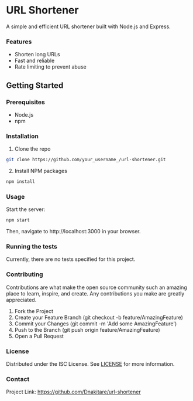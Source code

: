 # URL Shortener

A simple and efficient URL shortener built with Node.js and Express.

### Features

- Shorten long URLs
- Fast and reliable
- Rate limiting to prevent abuse

## Getting Started

### Prerequisites
- Node.js
- npm

### Installation

1. Clone the repo
  ```sh 
  git clone https://github.com/your_username_/url-shortener.git
  ```
  
2. Install NPM packages
  ```sh 
  npm install
  ```

### Usage   
Start the server:
```sh
npm start
```
Then, navigate to http://localhost:3000 in your browser.

### Running the tests
Currently, there are no tests specified for this project.

### Contributing
Contributions are what make the open source community such an amazing place to learn, inspire, and create. Any contributions you make are greatly appreciated.

1. Fork the Project
2. Create your Feature Branch (git checkout -b feature/AmazingFeature)
3. Commit your Changes (git commit -m 'Add some AmazingFeature')
4. Push to the Branch (git push origin feature/AmazingFeature)
5. Open a Pull Request

### License
Distributed under the ISC License. See [LICENSE](https://en.wikipedia.org/wiki/ISC_license) for more information.

### Contact
Project Link: https://github.com/Dnakitare/url-shortener
